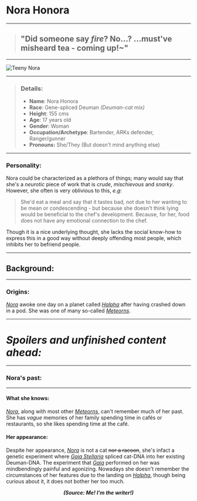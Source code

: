 
	
# Nora Honora
---

> ## "Did someone say *fire*? No...? ...must've misheard tea - coming up!~"

---
![Teeny Nora](https://raw.githubusercontent.com/Edd1ee/quartz/hugo/content/Images/Screenshots/Nora.png?style=centerme)

---


> ### Details:
> - **Name**: Nora Honora
> - **Race**: Gene-spliced Deuman *(Deuman-cat mix)*
> - **Height**: 155 cms 
> - **Age**: 17 years old
> - **Gender**: Woman
> - **Occupation/Archetype**: Bartender, ARKs defender, Ranger/gunner
> - **Pronouns:** She/They (But doesn't mind anything else)
---

### Personality:
	
Nora could be characterized as a plethora of things; many would say that she's a *neurotic* piece of work that is *crude*, *mischievous* and *snarky*. However, she often is very oblivious to this, *e.g*:
 
 >She'd eat a meal and say that it tastes bad, not due to her wanting to be mean or condescending - but because she doesn't think lying would be beneficial to the chef's development. Because, for her, food does not have any emotional connection to the chef. 

Though it is a nice underlying thought, she lacks the social know-how to express this in a good way without deeply offending most people, which inhibits her to befriend people.

---



## Background:
---
 ### Origins:
 *[Nora](SubIndexes/Characters/Nora.md)* awoke one day on a planet called *[Halpha](SubIndexes/Places/Halpha.md)* after having crashed down in a pod. She was one of many so-called *[Meteorns](Concepts/Meteorns.md)*. 

---

# *Spoilers and unfinished content ahead:*
---

### Nora's past:

---

#### What she knows:

*[Nora](SubIndexes/Characters/Nora.md)*, along with most other *[Meteorns](Concepts/Meteorns.md)*, can't remember much of her past. She has *vague* memories of her family spending time in cafés or restaurants, so she likes spending time at the café.

#### Her appearance:

Despite her appearance, *[Nora](SubIndexes/Characters/Nora)* is not a cat ~~nor a racoon~~, she's infact a genetic experiment where *[Gaia Stellaria](SubIndexes/Characters/GaiaStellaria.md)* spliced cat-DNA into her existing Deuman-DNA. The experiment that *[Gaia](SubIndexes/Characters/GaiaStellaria.md)* performed on her was mindbendingly painful and agonizing. Nowadays she doesn't remember the circumstances of her features due to the landing on *[Halpha](SubIndexes/Places/Halpha.md)*, though being curious about it, it does not bother her too much.  



***<p align="center">(Source: <a>Me! I'm the writer!</a>) </p>***
